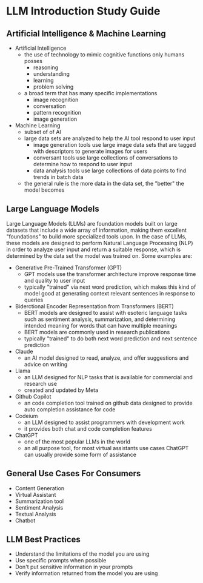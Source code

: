 # LLM Introduction Study Guide

## Artificial Intelligence & Machine Learning
- Artificial Intelligence
    - the use of technology to mimic cognitive functions only humans posses
        - reasoning
        - understanding
        - learning
        - problem solving
    - a broad term that has many specific implementations
        - image recognition
        - conversation
        - pattern recognition
        - image generation
- Machine Learning
    - subset of of AI
    - large data sets are analyzed to help the AI tool respond to user input
        - image generation tools use large image data sets that are tagged with descriptors to generate images for users
        - conversant tools use large collections of conversations to determine how to respond to user input
        - data analysis tools use large collections of data points to find trends in batch data
    -  the general rule is the more data in the data set, the "better" the model becomes

## Large Language Models
Large Language Models (LLMs) are foundation models built on large datasets that include a wide array of information, making them excellent "foundations" to build more specialized tools upon. In the case of LLMs, these models are designed to perform Natural Language Processing (NLP) in order to analyze user input and return a suitable response, which is determined by the data set the model was trained on. Some examples are:
- Generative Pre-Trained Transformer (GPT)
    - GPT models use the transformer architecture improve response time and quality to user input
    - typically "trained" via next word prediction, which makes this kind of model good at generating context relevant sentences in response to queries
- Biderctional Encoder Representation from Transformers (BERT)
    - BERT models are designed to assist with esoteric language tasks such as sentiment analysis, summarization, and determining intended meaning for words that can have multiple meanings
    - BERT models are commonly used in research publications
    - typically "trained" to do both next word prediction and next sentence prediction
- Claude
    - an AI model designed to read, analyze, and offer suggestions and advice on writing
- Llama
    - an LLM designed for NLP tasks that is available for commercial and research use
    - created and updated by Meta
- Github Copilot
    - an code completion tool trained on github data designed to provide auto completion assistance for code
- Codeium
    - an LLM designed to assist programmers with development work
    - it provides both chat and code completion features
- ChatGPT
    - one of the most popular LLMs in the world
    - an all purpose tool, for most virtual assistants use cases ChatGPT can usually provide some form of assistance

## General Use Cases For Consumers
- Content Generation
- Virtual Assistant
- Summarization tool
- Sentiment Analysis
- Textual Analysis
- Chatbot

## LLM Best Practices
- Understand the limitations of the model you are using
- Use specific prompts when possible
- Don't put sensitive information in your prompts
- Verify information returned from the model you are using